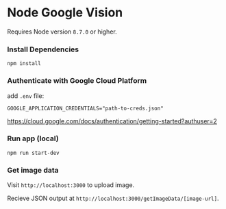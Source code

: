 # Node Google Vision

Requires Node version `8.7.0` or higher.

### Install Dependencies
`npm install`

### Authenticate with Google Cloud Platform
add `.env` file:

```
GOOGLE_APPLICATION_CREDENTIALS="path-to-creds.json"
```
https://cloud.google.com/docs/authentication/getting-started?authuser=2

### Run app (local)
`npm run start-dev`

### Get image data

Visit `http://localhost:3000` to upload image.

Recieve JSON output at `http://localhost:3000/getImageData/[image-url]`.
